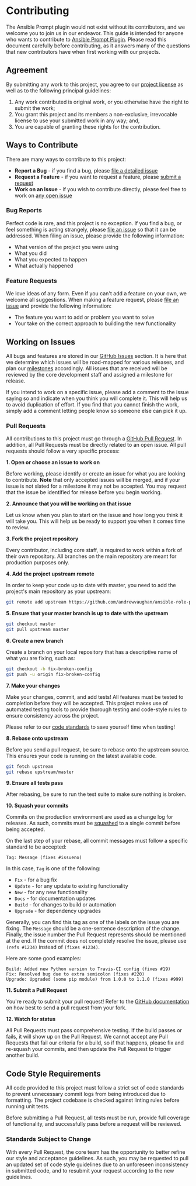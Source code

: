 # Contributing

The Ansible Prompt plugin would not exist without its contributors, and we welcome you to join us in our endeavor.
This guide is intended for anyone who wants to contribute to [Ansible Prompt Plugin][project-url]. Please read this
document carefully before contributing, as it answers many of the questions that new contributors have when first
working with our projects.

## Agreement

By submitting any work to this project, you agree to our [project license][license-url] as well as to the following
principal guidelines:

1. Any work contributed is original work, or you otherwise have the right to submit the work;
1. You grant this project and its members a non-exclusive, irrevocable license to use your submitted work in any way; and,
1. You are capable of granting these rights for the contribution.

## Ways to Contribute

There are many ways to contribute to this project:

* **Report a Bug** - if you find a bug, please [file a detailed issue](#bug-reports)
* **Request a Feature** - if you want to request a feature, please [submit a request](#feature-requests)
* **Work on an Issue** - if you wish to contribute directly, please feel free to work on [any open issue](#working-on-issues)

### Bug Reports

Perfect code is rare, and this project is no exception.  If you find a bug, or feel something is acting strangely,
please [file an issue][issues-url] so that it can be addressed.  When filing an issue, please provide the following
information:

* What version of the project you were using
* What you did
* What you expected to happen
* What actually happened

### Feature Requests

We love ideas of any form.  Even if you can't add a feature on your own, we welcome all suggestions.  When making
a feature request, please [file an issue][issues-url] and provide the following information:

* The feature you want to add or problem you want to solve
* Your take on the correct approach to building the new functionality

## Working on Issues

All bugs and features are stored in our [GitHub Issues][issues-url] section. It is here that we determine which issues
will be road-mapped for various releases, and plan our [milestones][milestones-url] accordingly.  All issues that are
received will be reviewed by the core development staff and assigned a milestone for release.

If you intend to work on a specific issue, please add a comment to the issue saying so and indicate when you think
you will complete it.  This will help us to avoid duplication of effort.  If you find that you cannot finish the
work, simply add a comment letting people know so someone else can pick it up.

### Pull Requests

All contributions to this project must go through a [GitHub Pull Request][pulls-url].  In addition, all Pull Requests
must be directly related to an open issue.  All pull requests should follow a very specific process:

**1. Open or choose an issue to work on**

Before working, please identify or create an issue for what you are looking to contribute.  **Note** that only
accepted issues will be merged, and if your issue is not slated for a milestone it may not be accepted.  You may
request that the issue be identified for release before you begin working.

**2. Announce that you will be working on that issue**

Let us know when you plan to start on the issue and how long you think it will take you.  This will help us be ready
to support you when it comes time to review.

**3. Fork the project repository**

Every contributor, including core staff, is required to work within a fork of their own repository.  All branches on
the main repository are meant for production purposes only.

**4. Add the project upstream remote**

In order to keep your code up to date with master, you need to add the project's main repository as your upstream:

```bash
git remote add upstream https://github.com/andrewvaughan/ansible-role-prompt module
```

**5. Ensure that your master branch is up to date with the upstream**

```bash
git checkout master
git pull upstream master
```

**6. Create a new branch**

Create a branch on your local repository that has a descriptive name of what you are fixing, such as:

```bash
git checkout -b fix-broken-config
git push -u origin fix-broken-config
```

**7. Make your changes**

Make your changes, commit, and add tests!  All features must be tested to completion before they will be accepted.
This project makes use of automated testing tools to provide thorough testing and code-style rules to ensure
consistency across the project.

Please refer to our [code standards](#code-style-requirements) to save yourself time when testing!

**8. Rebase onto upstream**

Before you send a pull request, be sure to rebase onto the upstream source.  This ensures your code is running on
the latest available code.

```bash
git fetch upstream
git rebase upstream/master
```

**9. Ensure all tests pass**

After rebasing, be sure to run the test suite to make sure nothing is broken.

**10. Squash your commits**

Commits on the production environment are used as a change log for releases.  As such, commits must be
[squashed][squash-support] to a single commit before being accepted.

On the last step of your rebase, all commit messages must follow a specific standard to be accepted:

```
Tag: Message (fixes #issueno)
```

In this case, `Tag` is one of the following:

* `Fix` - for a bug fix
* `Update` - for any update to existing functionality
* `New` - for any new functionality
* `Docs` - for documentation updates
* `Build` - for changes to build or automation
* `Upgrade` - for dependency upgrades

Generally, you can find this tag as one of the labels on the issue you are fixing.  The `Message` should be a
one-sentence description of the change.  Finally, the issue number the Pull Request represents should be mentioned at
the end.  If the commit does not completely resolve the issue, please use `(refs #1234)` instead of `(fixes #1234)`.

Here are some good examples:

```
Build: Added new Python version to Travis-CI config (fixes #19)
Fix: Resolved bug due to extra semicolon (fixes #220)
Upgrade: Upgraded (some pip module) from 1.0.0 to 1.1.0 (fixes #999)
```

**11. Submit a Pull Request**

You're ready to submit your pull request!  Refer to the [GitHub documentation][pull-support] on how best to send a
pull request from your fork.

**12. Watch for status**

All Pull Requests must pass comprehensive testing.  If the build passes or fails, it will show up on the Pull
Request.  We cannot accept any Pull Requests that fail our criteria for a build, so if that happens, please fix and
re-squash your commits, and then update the Pull Request to trigger another build.

## Code Style Requirements

All code provided to this project must follow a strict set of code standards to prevent unnecessary commit logs from
being introduced due to formatting.  The project codebase is checked against linting rules before running unit
tests.

Before submitting a Pull Request, all tests must be run, provide full coverage of functionality, and successfully
pass before a request will be reviewed.

### Standards Subject to Change

With every Pull Request, the core team has the opportunity to better refine our style and acceptance guidelines.  As
such, you may be requested to pull an updated set of code style guidelines due to an unforeseen inconsistency in
submitted code, and to resubmit your request according to the new guidelines.


[project-url]:    https://github.com/andrewvaughan/ansible-role-prompt
[license-url]:    https://github.com/andrewvaughan/ansible-role-prompt/blob/master/LICENSE
[issues-url]:     https://github.com/andrewvaughan/ansible-role-prompt/issues
[milestones-url]: https://github.com/andrewvaughan/ansible-role-prompt/milestones
[pulls-url]:      https://github.com/andrewvaughan/ansible-role-prompt/pulls

[squash-support]: http://gitready.com/advanced/2009/02/10/squashing-commits-with-rebase.html
[pull-support]:   https://help.github.com/articles/creating-a-pull-request
